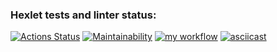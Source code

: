 ### Hexlet tests and linter status:
[![Actions Status](https://github.com/mgoldyhair/python-project-lvl1/workflows/hexlet-check/badge.svg)](https://github.com/mgoldyhair/python-project-lvl1/actions)
[![Maintainability](https://api.codeclimate.com/v1/badges/a99a88d28ad37a79dbf6/maintainability)](https://codeclimate.com/github/codeclimate/codeclimate/maintainability)
[![my workflow](https://github.com/mgoldyhair/python-project-lvl1/actions/workflows/myworkflow.yml/badge.svg)](https://github.com/mgoldyhair/python-project-lvl1/actions/workflows/myworkflow.yml)
[![asciicast](https://asciinema.org/a/508933.svg)](https://asciinema.org/a/508933)